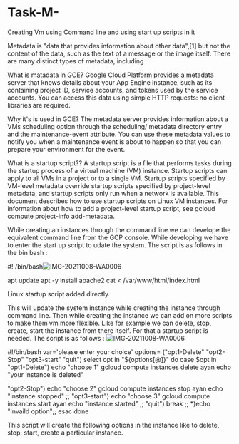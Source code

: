 # Task-M-
Creating Vm using Command line and using start up scripts in it 

Metadata is "data that provides information about other data",[1] but not the content of the data, such as the text of a message or the image itself. There are many distinct types of metadata, including


What is matadata in GCE? 
Google Cloud Platform provides a metadata server that knows details about your App Engine instance, such as its containing project ID, service accounts, and tokens used by the service accounts. You can access this data using simple HTTP requests: no client libraries are required.

Why it's is used in GCE? 
The metadata server provides information about a VMs scheduling option through the scheduling/ metadata directory entry and the maintenance-event attribute. You can use these metadata values to notify you when a maintenance event is about to happen so that you can prepare your environment for the event.

What is a startup script?? 
A startup script is a file that performs tasks during the startup process of a virtual machine (VM) instance. Startup scripts can apply to all VMs in a project or to a single VM. Startup scripts specified by VM-level metadata override startup scripts specified by project-level metadata, and startup scripts only run when a network is available. This document describes how to use startup scripts on Linux VM instances. For information about how to add a project-level startup script, see gcloud compute project-info add-metadata.


While creating an instances through the command line we can develope the equivalent command line from the GCP console. While developing we have to enter the start up script to udate the system. 
The script is as follows in the bin bash :


#! /bin/bash![IMG-20211008-WA0006](https://user-images.githubusercontent.com/92073589/136561305-7d61526d-3934-443c-97c7-b07b56584188.jpg)

 apt update
 apt -y install apache2
 cat <<EOF > /var/www/html/index.html
 <html><body><p>Linux startup script added directly.</p></body></html>

This will update the system instance while creating the instance through command line. 
Then while creating the instance we can add on  more scripts to make them vm more flexible. 
Like for example we can delete, stop, create, start the instance from there itself. For that a startup script is needed. The script is as follows :
![IMG-20211008-WA0006](https://user-images.githubusercontent.com/92073589/136561114-0cb4fe59-6936-43a1-a94d-0c8e9508b0b1.jpg)

#!/bin/bash
var='please enter your choice'
options= ("opt1-Delete" "opt2-Stop" "opt3-start" "quit")
select opt in "${options[@]}"
do
case $opt in
"opt1-Delete")
echo "choose 1"
gcloud compute instances delete ayan
echo "your instance is deleted"

"opt2-Stop")
echo "choose 2"
gcloud compute instances stop ayan
echo "instance stopped"
;;
"opt3-start")
echo "choose 3"
gcloud compute instances start ayan
echo "instance started"
;;
"quit")
break
;;
*)echo "invaild option";;
esac
done


This script will create the following options in the instance like to delete, stop, start, create a particular instance.
